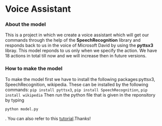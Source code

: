 # Voice Assistant
### About the model
This is a project in which we create a voice assistant which will get our commands through the help of the <b>SpeechRecognition</b> library and responds back to us in the voice of Microsoft David by using the <b>pyttsx3</b> libray. This model reponds to us only when we specify the action. We have 18 actions in total till now and we will increase then in future versions.
### How to make the model
To make the model first we have to install the following packages:pyttsx3, SpeechRecognition, wikipedia. These can be installed by the following commands: `pip install pyttsx3`, `pip install SpeechRecognition`, `pip install wikipedia` Then run the python file that is given in the reponsitory by typing 
```bash
python model.py
```
. You can also refer to this <a href="https://www.youtube.com/watch?v=Lp9Ftuq2sVI">tutorial</a>.Thanks!

